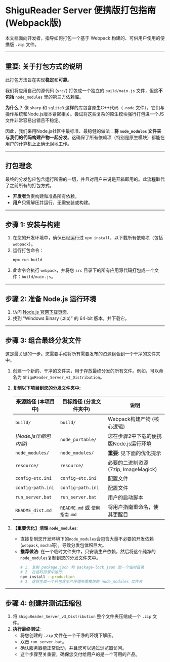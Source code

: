 # ShiguReader Server 便携版打包指南 (Webpack版)

本文档面向开发者，指导如何打包一个基于 Webpack 构建的、可供用户使用的便携版 `.zip` 文件。

---

## 重要: 关于打包方式的说明

此打包方法旨在实现**稳定**和**可靠**。

我们将应用自己的源代码 (`src/`) 打包成一个独立的 `build/main.js` 文件，但这**不包括** `node_modules` 里的第三方依赖库。

**为什么？**
像 `sharp` 和 `sqlite3` 这样的库包含原生C++代码（`.node` 文件），它们与操作系统和Node.js版本紧密相关。尝试将这些复杂的原生模块强行打包进一个JS文件非常容易出错且不稳定。

因此，我们采用Node.js社区中最标准、最稳健的做法：**将 `node_modules` 文件夹与我们的代码构建产物一起分发**。这确保了所有依赖项（特别是原生模块）都能在用户的计算机上正确无误地工作。

---

## 打包理念

最终的分发包应包含运行所需的一切，并且对用户来说是开箱即用的。此流程取代了之前所有的打包方式。

- **开发者**负责构建和准备所有依赖。
- **用户**只需解压并运行，无需安装或构建。

---

## 步骤 1: 安装与构建

1.  在您的开发环境中，确保已经运行过 `npm install`，以下载所有依赖项（包括`webpack`）。
2.  运行打包命令：
    ```bash
    npm run build
    ```
3.  此命令会执行 `webpack`，并将您 `src` 目录下的所有应用源代码打包成一个文件：`build/main.js`。

---

## 步骤 2: 准备 Node.js 运行环境

1.  访问 [Node.js 官网下载页面](https://nodejs.org/en/download/).
2.  找到 "Windows Binary (.zip)" 的 64-bit 版本，并下载它。

---

## 步骤 3: 组合最终分发文件

这是最关键的一步。您需要手动将所有需要发布的资源组合到一个干净的文件夹中。

1.  创建一个新的、干净的文件夹，用于存放最终分发的所有文件。例如，可以命名为 `ShiguReader_Server_v3_Distribution`。

2.  **复制以下项目到您的分发文件夹中:**

    | 来源路径 (本项目中)          | 目标路径 (分发文件夹中)            | 说明                                         |
    | ---------------------------- | ---------------------------------- | -------------------------------------------- |
    | `build/`                     | `build/`                           | Webpack构建产物 (核心逻辑)                   |
    | *[Node.js压缩包内容]*         | `node_portable/`                   | 您在步骤2中下载的便携版Node.js运行环境     |
    | `node_modules/`              | `node_modules/`                    | **重要**: 见下面的优化提示                   |
    | `resource/`                  | `resource/`                        | 必要的二进制资源 (7zip, ImageMagick)         |
    | `config-etc.ini`             | `config-etc.ini`                   | 配置文件                                     |
    | `config-path.ini`            | `config-path.ini`                  | 配置文件                                     |
    | `run_server.bat`             | `run_server.bat`                   | 用户的启动脚本                               |
    | `README_dist.md`             | `README.md` 或 `使用指南.md`         | 将用户指南重命名，使其更醒目                 |

3.  **【重要优化】清理 `node_modules`**:
    -   直接复制您开发环境下的`node_modules`会包含大量不必要的开发依赖 (`webpack`, `mocha`等)，导致分发包体积巨大。
    -   **推荐做法**: 在一个临时文件夹中，只安装生产依赖，然后将这个纯净的`node_modules`复制到您的分发文件夹中。
        ```bash
        # 1. 复制 package.json 和 package-lock.json 到一个临时目录
        # 2. 在临时目录中运行:
        npm install --production
        # 3. 这将生成一个只包含生产环境所需模块的 node_modules 文件夹
        ```

---

## 步骤 4: 创建并测试压缩包

1.  将 `ShiguReader_Server_v3_Distribution` 整个文件夹压缩成一个 `.zip` 文件。
2.  **执行最终测试**:
    -   将您创建的 `.zip` 文件在一个干净的环境下解压。
    -   双击 `run_server.bat`。
    -   确认服务器能正常启动，并且您可以通过浏览器访问。
    -   这个步骤至关重要，确保您交付给用户的是一个可用的产品。

